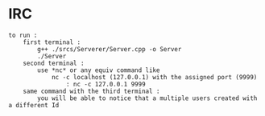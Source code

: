 # IRC

    to run :
        first terminal :
            g++ ./srcs/Serverer/Server.cpp -o Server
            ./Server
        second terminal : 
            use *nc* or any equiv command like
                nc -c localhost (127.0.0.1) with the assigned port (9999)
                    : nc -c 127.0.0.1 9999
        same command with the third terminal : 
            you will be able to notice that a multiple users created with a different Id
   
         
